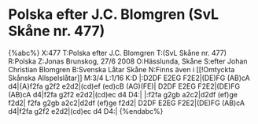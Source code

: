 # Polska efter J.C. Blomgren  (SvL Skåne nr. 477)

{%abc%}
X:477
T:Polska efter J.C. Blomgren 
T:(SvL Skåne nr. 477)
R:Polska
Z:Jonas Brunskog, 27/6 2008
O:Hässlunda, Skåne
S:efter Johan Christian Blomgren
B:Svenska Låtar Skåne
N:Finns även i [[!Omtyckta Skånska Allspelslåtar]]
M:3/4
L:1/16
K:D
|:D2DF E2EG F2E2|(DE)FG (AB)cA d4|{A}f2fa g2f2 e2d2|(cd)ef (ed)cB (AG)(FE)|
D2DF E2EG F2E2|(DE)FG (AB)cA d4|f2fa g2f2 e2d2|(cd)ec d4 D4:|
|:f2fa g2gb a2c2|d2df  (ef)ge f2d2| f2fa g2gb a2c2|d2df  (ef)ge f2d2|
D2DF E2EG F2E2|(DE)FG (AB)cA d4|f2fa g2f2 e2d2|(cd)ec d4 D4:|
{%endabc%}

